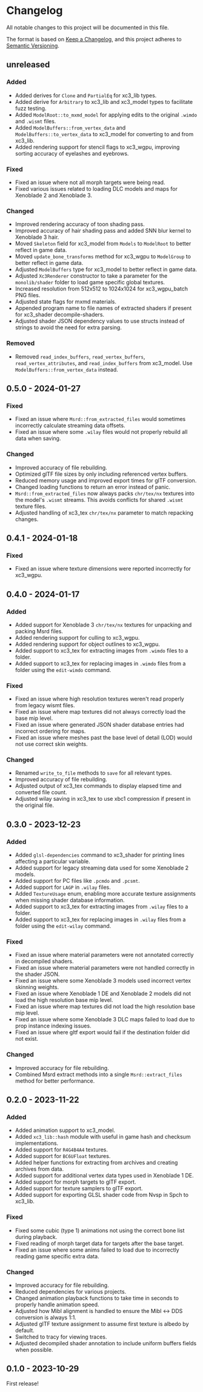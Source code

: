 # Changelog

All notable changes to this project will be documented in this file.

The format is based on [Keep a Changelog](https://keepachangelog.com/en/1.0.0/),
and this project adheres to [Semantic Versioning](https://semver.org/spec/v2.0.0.html).

## unreleased
### Added
* Added derives for `Clone` and `PartialEq` for xc3_lib types.
* Added derive for `Arbitrary` to xc3_lib and xc3_model types to facilitate fuzz testing.
* Added `ModelRoot::to_mxmd_model` for applying edits to the original `.wimdo` and `.wismt` files.
* Added `ModelBuffers::from_vertex_data` and `ModelBuffers::to_vertex_data` to xc3_model for converting to and from xc3_lib.
* Added rendering support for stencil flags to xc3_wgpu, improving sorting accuracy of eyelashes and eyebrows.

### Fixed
* Fixed an issue where not all morph targets were being read.
* Fixed various issues related to loading DLC models and maps for Xenoblade 2 and Xenoblade 3.

### Changed
* Improved rendering accuracy of toon shading pass.
* Improved accuracy of hair shading pass and added SNN blur kernel to Xenoblade 3 hair.
* Moved `Skeleton` field for xc3_model from `Models` to `ModelRoot` to better reflect in game data.
* Moved `update_bone_transforms` method for xc3_wgpu to `ModelGroup` to better reflect in game data.
* Adjusted `ModelBuffers` type for xc3_model to better reflect in game data.
* Adjusted `Xc3Renderer` constructor to take a parameter for the `monolib/shader` folder to load game specific global textures.
* Increased resolution from 512x512 to 1024x1024 for xc3_wgpu_batch PNG files.
* Adjusted state flags for mxmd materials.
* Appended program name to file names of extracted shaders if present for xc3_shader decompile-shaders.
* Adjusted shader JSON dependency values to use structs instead of strings to avoid the need for extra parsing.

### Removed
* Removed `read_index_buffers`, `read_vertex_buffers`, `read_vertex_attributes`, and `read_index_buffers` from xc3_model. Use `ModelBuffers::from_vertex_data` instead.

## 0.5.0 - 2024-01-27
### Fixed
* Fixed an issue where `Msrd::from_extracted_files` would sometimes incorrectly calculate streaming data offsets.
* Fixed an issue where some `.wilay` files would not properly rebuild all data when saving.

### Changed
* Improved accuracy of file rebuilding.
* Optimized glTF file sizes by only including referenced vertex buffers.
* Reduced memory usage and improved export times for glTF conversion.
* Changed loading functions to return an error instead of panic.
* `Msrd::from_extracted_files` now always packs `chr/tex/nx` textures into the model's `.wismt` streams. This avoids conflicts for shared `.wismt` texture files.
* Adjusted handling of xc3_tex `chr/tex/nx` parameter to match repacking changes.

## 0.4.1 - 2024-01-18
### Fixed
* Fixed an issue where texture dimensions were reported incorrectly for xc3_wgpu.

## 0.4.0 - 2024-01-17
### Added
* Added support for Xenoblade 3 `chr/tex/nx` textures for unpacking and packing Msrd files.
* Added rendering support for culling to xc3_wgpu.
* Added rendering support for object outlines to xc3_wgpu.
* Added support to xc3_tex for extracting images from `.wimdo` files to a folder.
* Added support to xc3_tex for replacing images in `.wimdo` files from a folder using the `edit-wimdo` command.

### Fixed
* Fixed an issue where high resolution textures weren't read properly from legacy wismt files.
* Fixed an issue where map textures did not always correctly load the base mip level.
* Fixed an issue where generated JSON shader database entries had incorrect ordering for maps.
* Fixed an issue where meshes past the base level of detail (LOD) would not use correct skin weights.

### Changed
* Renamed `write_to_file` methods to `save` for all relevant types.
* Improved accuracy of file rebuilding.
* Adjusted output of xc3_tex commands to display elapsed time and converted file count.
* Adjusted wilay saving in xc3_tex to use xbc1 compression if present in the original file.

## 0.3.0 - 2023-12-23
### Added
* Added `glsl-dependencies` command to xc3_shader for printing lines affecting a particular variable.
* Added support for legacy streaming data used for some Xenoblade 2 models.
* Added support for PC files like `.pcmdo` and `.pcsmt`.
* Added support for `LAGP` in `.wilay` files.
* Added `TextureUsage` enum, enabling more accurate texture assignments when missing shader database information.
* Added support to xc3_tex for extracting images from `.wilay` files to a folder.
* Added support to xc3_tex for replacing images in `.wilay` files from a folder using the `edit-wilay` command.

### Fixed
* Fixed an issue where material parameters were not annotated correctly in decompiled shaders.
* Fixed an issue where material parameters were not handled correctly in the shader JSON.
* Fixed an issue where some Xenoblade 3 models used incorrect vertex skinning weights.
* Fixed an issue where Xenoblade 1 DE and Xenoblade 2 models did not load the high resolution base mip level.
* Fixed an issue where map textures did not load the high resolution base mip level.
* Fixed an issue where some Xenoblade 3 DLC maps failed to load due to prop instance indexing issues.
* Fixed an issue where gltf export would fail if the destination folder did not exist.

### Changed
* Improved accuracy for file rebuilding.
* Combined Msrd extract methods into a single `Msrd::extract_files` method for better performance.

## 0.2.0 - 2023-11-22
### Added
* Added animation support to xc3_model.
* Added `xc3_lib::hash` module with useful in game hash and checksum implementations.
* Added support for `R4G4B4A4` textures.
* Added support for `BC6UFloat` textures.
* Added helper functions for extracting from archives and creating archives from data.
* Added support for additional vertex data types used in Xenoblade 1 DE.
* Added support for morph targets to glTF export.
* Added support for texture samplers to glTF export.
* Added support for exporting GLSL shader code from Nvsp in Spch to xc3_lib.

### Fixed
* Fixed some cubic (type 1) animations not using the correct bone list during playback.
* Fixed reading of morph target data for targets after the base target.
* Fixed an issue where some anims failed to load due to incorrectly reading game specific extra data.

### Changed
* Improved accuracy for file rebuilding.
* Reduced dependencies for various projects.
* Changed animation playback functions to take time in seconds to properly handle animation speed.
* Adjusted how Mibl alignment is handled to ensure the Mibl <-> DDS conversion is always 1:1.
* Adjusted glTF texture assignment to assume first texture is albedo by default.
* Switched to tracy for viewing traces.
* Adjusted decompiled shader annotation to include uniform buffers fields when possible.

## 0.1.0 - 2023-10-29
First release! 
